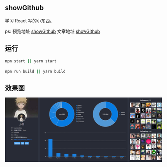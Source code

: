 ## showGithub

学习 React 写的小东西。

ps:
预览地址 [showGithub](http://123.207.60.132:6001)
文章地址 [showGithub](https://xiaotiandada.github.io/2019/02/12/react-showGithub%E5%B0%8F%E9%A1%B9%E7%9B%AE/#more)

## 运行

```bash
npm start || yarn start

npm run build || yarn build
```

## 效果图

![效果图](./doc/about.png)
